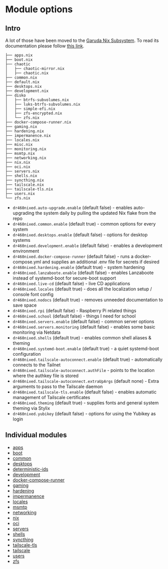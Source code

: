 # Module options

## Intro

A lot of those have been moved to the [Garuda Nix Subsystem](https://gitlab.com/garuda-linux/garuda-nix-subsystem). To read its documentation please follow [this link](https://nix.garudalinux.org).

```
├── apps.nix
├── boot.nix
├── chaotic
│   ├── chaotic-mirror.nix
│   ├── chaotic.nix
├── common.nix
├── default.nix
├── desktops.nix
├── development.nix
├── disko
│   ├── btrfs-subvolumes.nix
│   ├── luks-btrfs-subvolumes.nix
│   ├── simple-efi.nix
│   ├── zfs-encrypted.nix
│   └── zfs.nix
├── docker-compose-runner.nix
├── gaming.nix
├── hardening.nix
├── impermanence.nix
├── locales.nix
├── misc.nix
├── monitoring.nix
├── msmtp.nix
├── networking.nix
├── nix.nix
├── oci.nix
├── servers.nix
├── shells.nix
├── syncthing.nix
├── tailscale.nix
├── tailscale-tls.nix
├── users.nix
└── zfs.nix
```

- `dr460nixed.auto-upgrade.enable` (default false) - enables auto-upgrading the system daily by pulling the updated Nix flake from the repo
- `dr460nixed.common.enable` (default true) - common options for every system
- `dr460nixed.desktops.enable` (default false) - options for desktop systems
- `dr460nixed.development.enable` (default false) - enables a development environment
- `dr460nixed.docker-compose-runner` (default false) - runs a docker-compose.yml and supplies an additional .env file for secrets if desired
- `dr460nixed.hardening.enable` (default true) - system hardening
- `dr460nixed.lanzaboote.enable` (default false) - enables Lanzaboote instead of systemd-boot for secure-boot support
- `dr460nixed.live-cd` (default false) - live CD applications
- `dr460nixed.locales` (default true) - does all the localization setup / console font config
- `dr460nixed.nodocs` (default true) - removes unneeded documentation to save space
- `dr460nixed.rpi` (default false) - Raspberry Pi related things
- `dr460nixed.school` (default false) - things I need for school
- `dr460nixed.servers.enable` (default false) - common server options
- `dr460nixed.servers.monitoring` (default false) - enables some basic monitoring via Netdata
- `dr460nixed.shells` (default true) - enables common shell aliases & theming
- `dr460nixed.systemd-boot.enable` (default true) - a quiet systemd-boot configuration
- `dr460nixed.tailscale-autoconnect.enable` (default true) - automatically connects to the Tailnet
- `dr460nixed.tailscale-autoconnect.authFile` - points to the location where the authkey file is stored
- `dr460nixed.tailscale-autoconnect.extraUpArgs` (default none) - Extra arguments to pass to the Tailscale daemon
- `dr460nixed.tailscale-tls.enable` (default false) - enables automatic management of Tailscale certificates
- `dr460nixed.theming` (default true) - supplies fonts and general system theming via Stylix
- `dr460nixed.yubikey` (default false) - options for using the Yubikey as login

## Individual modules

- [apps](./modules/apps.md)
- [boot](./modules/boot.md)
- [common](./modules/common.md)
- [desktops](./modules/desktops.md)
- [deterministic-ids](./modules/deterministic-ids.md)
- [development](./modules/development.md)
- [docker-compose-runner](./modules/docker-compose-runner.md)
- [gaming](./modules/gaming.md)
- [hardening](./modules/hardening.md)
- [impermanence](./modules/impermanence.md)
- [locales](./modules/locales.md)
- [msmtp](./modules/msmtp.md)
- [networking](./modules/networking.md)
- [nix](./modules/nix.md)
- [oci](./modules/oci.md)
- [servers](./modules/servers.md)
- [shells](./modules/shells.md)
- [syncthing](./modules/syncthing.md)
- [tailscale-tls](./modules/tailscale-tls.md)
- [tailscale](./modules/tailscale.md)
- [users](./modules/users.md)
- [zfs](./modules/zfs.md)
